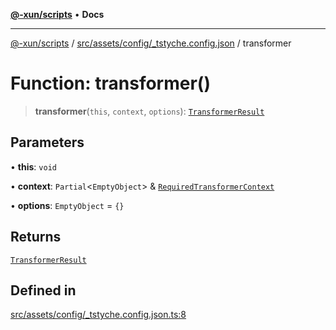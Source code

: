 [**@-xun/scripts**](../../../../../README.md) • **Docs**

***

[@-xun/scripts](../../../../../README.md) / [src/assets/config/\_tstyche.config.json](../README.md) / transformer

# Function: transformer()

> **transformer**(`this`, `context`, `options`): [`TransformerResult`](../../../type-aliases/TransformerResult.md)

## Parameters

• **this**: `void`

• **context**: `Partial`\<`EmptyObject`\> & [`RequiredTransformerContext`](../../../type-aliases/RequiredTransformerContext.md)

• **options**: `EmptyObject` = `{}`

## Returns

[`TransformerResult`](../../../type-aliases/TransformerResult.md)

## Defined in

[src/assets/config/\_tstyche.config.json.ts:8](https://github.com/Xunnamius/xscripts/blob/59530a02df766279a72886cbc0ab5e0790db98cc/src/assets/config/_tstyche.config.json.ts#L8)
